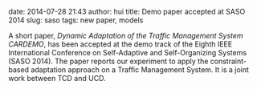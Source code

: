 date: 2014-07-28 21:43
author: hui
title: Demo paper accepted at SASO 2014
slug: saso
tags: new paper, models

A short paper, _Dynamic Adaptation of the Traffic Management System CARDEMO_, has been accepted at the demo track of the Eighth IEEE International Conference on Self-Adaptive and Self-Organizing Systems (SASO 2014). The paper reports our experiment to apply the constraint-based adaptation approach on a Traffic Management System. It is a joint work between TCD and UCD.